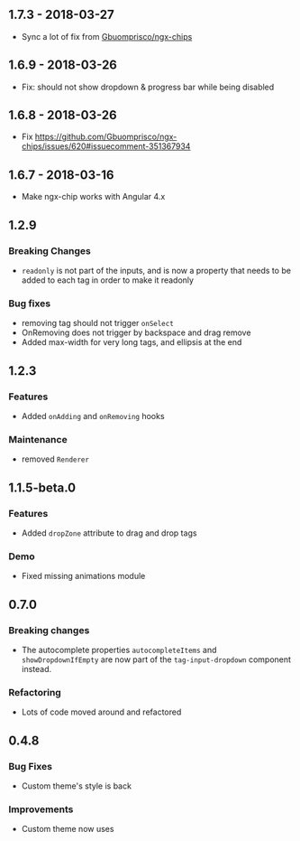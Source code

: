 
## 1.7.3 - 2018-03-27
- Sync a lot of fix from [Gbuomprisco/ngx-chips](https://github.com/Gbuomprisco/ngx-chips)

## 1.6.9 - 2018-03-26
- Fix: should not show dropdown & progress bar while being disabled

## 1.6.8 - 2018-03-26
- Fix https://github.com/Gbuomprisco/ngx-chips/issues/620#issuecomment-351367934

## 1.6.7 - 2018-03-16
- Make ngx-chip works with Angular 4.x

## 1.2.9

### Breaking Changes
- `readonly` is not part of the inputs, and is now a property that needs to be added to each tag in order to make it readonly

### Bug fixes
- removing tag should not trigger `onSelect`
- OnRemoving does not trigger by backspace and drag remove
- Added max-width for very long tags, and ellipsis at the end

## 1.2.3

### Features
- Added `onAdding` and `onRemoving` hooks

### Maintenance
- removed `Renderer`

## 1.1.5-beta.0

### Features
- Added `dropZone` attribute to drag and drop tags

### Demo
- Fixed missing animations module

## 0.7.0

### Breaking changes
- The autocomplete properties `autocompleteItems` and `showDropdownIfEmpty` are now part of the `tag-input-dropdown`
component instead.

### Refactoring
- Lots of code moved around and refactored

## 0.4.8

### Bug Fixes
- Custom theme's style is back

### Improvements
- Custom theme now uses <template> - lots of duplicate code removed as a result
